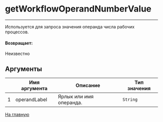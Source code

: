 # getWorkflowOperandNumberValue

---

Используется для запроса значения операнда числа рабочих процессов.

#### Возвращает:

Неизвестно

## Аргументы

|  | Имя аргумента | Описание | Тип значения |
| --- | --- | --- | --- |
| 1 | operandLabel | Ярлык или имя операнда. | `String` |



[На главную](./ecmfunctions/)